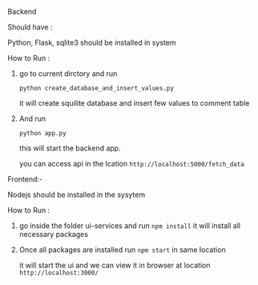 Backend

Should have :

Python, Flask, sqlite3 should be installed in system

How to Run :

1) go to current dirctory and run 
   
   `python create_database_and_insert_values.py`

   it will create squilite database and insert few values to comment table


2) And run

    `python app.py`

    this will start the backend app.

    you can access api in the lcation `http://localhost:5000/fetch_data`


Frontend:-

Nodejs should be installed in the sysytem

How to Run :

1) go inside the folder ui-services
    and run `npm install`
    it will install all necessary packages

2) Once all packages are installed
    run `npm start` in same location

    it will start the ui and we can view it in browser at location `http://localhost:3000/`


